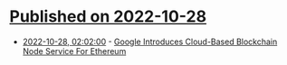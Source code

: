 # [Published on 2022-10-28](index.md)

* [2022-10-28, 02:02:00](https://tech.slashdot.org/story/22/10/27/2159231/google-introduces-cloud-based-blockchain-node-service-for-ethereum?utm_source=rss1.0mainlinkanon&utm_medium=feed) - [Google Introduces Cloud-Based Blockchain Node Service For Ethereum](https://tech.slashdot.org/story/22/10/27/2159231/google-introduces-cloud-based-blockchain-node-service-for-ethereum?utm_source=rss1.0mainlinkanon&utm_medium=feed)
